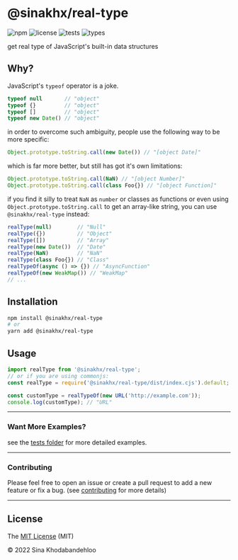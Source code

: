 # **@sinakhx/real-type**
![npm](https://img.shields.io/npm/v/@sinakhx/real-type?color=%239f9f9f&style=flat-square)
![license](https://img.shields.io/npm/l/@sinakhx/real-type?color=red&style=flat-square)
![tests](https://img.shields.io/badge/tests-100%25-green?style=flat-square)
![types](https://img.shields.io/npm/types/@sinakhx/real-type?style=flat-square)

get real type of JavaScript's built-in data structures

## **Why?**
JavaScript's `typeof` operator is a joke.

```js
typeof null       // "object"
typeof {}         // "object"
typeof []         // "object"
typeof new Date() // "object"
```

in order to overcome such ambiguity, people use the following way to be more specific:

```js
Object.prototype.toString.call(new Date()) // "[object Date]"
```

which is far more better, but still has got it's own limitations:

```js
Object.prototype.toString.call(NaN) // "[object Number]"
Object.prototype.toString.call(class Foo{}) // "[object Function]"
```

if you find it silly to treat `NaN` as `number` or classes as functions or even using `Object.prototype.toString.call` to get an array-like string, you can use `@sinakhx/real-type` instead:

```js
realType(null)        // "Null"
realType({})          // "Object"
realType([])          // "Array"
realType(new Date())  // "Date"
realType(NaN)         // "NaN"
realType(class Foo{}) // "Class"
realTypeOf(async () => {}) // "AsyncFunction"
realTypeOf(new WeakMap()) // "WeakMap"
// ...
```

## **Installation**

```bash
npm install @sinakhx/real-type
# or
yarn add @sinakhx/real-type
```

## **Usage**

```js
import realType from '@sinakhx/real-type';
// or if you are using commonjs:
const realType = require('@sinakhx/real-type/dist/index.cjs').default;

const customType = realTypeOf(new URL('http://example.com'));
console.log(customType); // "URL"
```

____________________________________
### **Want More Examples?**
see the [tests folder][tests-url] for more detailed examples.

____________________________________
### **Contributing**
Please feel free to open an issue or create a pull request to add a new feature or fix a bug. (see [contributing][contribution-url] for more details)

____________________________________

## **License**

The [MIT License][license-url] (MIT)

&copy; 2022 Sina Khodabandehloo

[tests-url]: https://github.com/Sinakhx/real-type/tree/main/__tests__/
[contribution-url]:  https://github.com/Sinakhx/real-type/blob/main/CONTRIBUTING.md
[changelog-url]:  https://github.com/Sinakhx/real-type/blob/main/CHANGELOG.md
[license-url]:  https://github.com/Sinakhx/real-type/blob/main/LICENSE